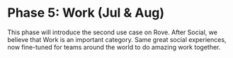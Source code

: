 # Phase 5: Work (Jul & Aug)

This phase will introduce the second use case on Rove. After Social, we believe that Work is an important category. Same great social experiences, now fine-tuned for teams around the world to do amazing work together.
